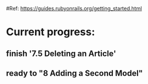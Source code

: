 #Ref: 
https://guides.rubyonrails.org/getting_started.html

# Current progress: 
## finish '7.5 Deleting an Article'
## ready to "8 Adding a Second Model"